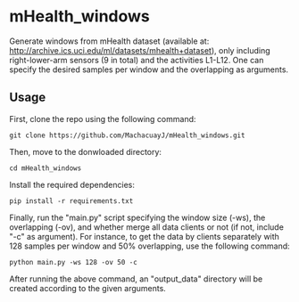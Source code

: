 # mHealth_windows

Generate windows from mHealth dataset (available at: http://archive.ics.uci.edu/ml/datasets/mhealth+dataset), only including right-lower-arm sensors (9 in total) and the activities L1-L12. One can specify the desired samples per window and the overlapping as arguments.

## Usage

First, clone the repo using the following command:

```
git clone https://github.com/MachacuayJ/mHealth_windows.git
```

Then, move to the donwloaded directory:

```
cd mHealth_windows
```

Install the required dependencies:

```
pip install -r requirements.txt
```

Finally, run the "main.py" script specifying the window size (-ws), the overlapping (-ov), and whether merge all data clients or not (if not, include "-c" as argument). For instance, to get the data by clients separately with 128 samples per window and 50% overlapping, use the following command:

```
python main.py -ws 128 -ov 50 -c
```

After running the above command, an "output_data" directory will be created according to the given arguments.
